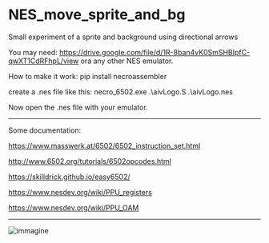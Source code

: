 # NES_move_sprite_and_bg
Small experiment of a sprite and background using directional arrows


You may need:
https://drive.google.com/file/d/1R-8ban4vK0SmSHBIpfC-qwXT1CdRFhpL/view
ora any other NES emulator.

How to make it work:
pip install necroassembler

create a .nes file like this: necro_6502.exe .\aivLogo.S .\aivLogo.nes

Now open the .nes file with your emulator.

---
Some documentation:

https://www.masswerk.at/6502/6502_instruction_set.html

http://www.6502.org/tutorials/6502opcodes.html

https://skilldrick.github.io/easy6502/

https://www.nesdev.org/wiki/PPU_registers

https://www.nesdev.org/wiki/PPU_OAM

---
![immagine](https://user-images.githubusercontent.com/82876230/199297358-155c9d44-25f5-4a7c-bc09-a433ba2324e9.png)
